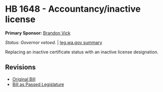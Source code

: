 # HB 1648 - Accountancy/inactive license
**Primary Sponsor:** [Brandon Vick](/person/leg/brandon.vick.md)

*Status: Governor vetoed.* | [leg.wa.gov summary](https://app.leg.wa.gov/billsummary?BillNumber=1648&Year=2021)

Replacing an inactive certificate status with an inactive license designation.

## Revisions
* [Original Bill](1/)
* [Bill as Passed Legislature](1/)